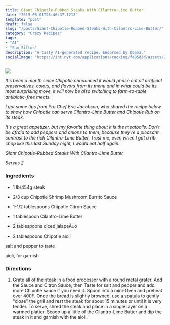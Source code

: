 ```yaml
---
title: Giant Chipotle-Rubbed Steaks With Cilantro-Lime Butter
date: "2019-08-01T23:46:37.121Z"
template: "post"
draft: false
slug: "/posts/Giant-Chipotle-Rubbed-Steaks-With-Cilantro-Lime-Butter/"
category: "Crazy Recipes"
tags:
- "AI"
- "Sam Sifton"
description: "A tasty AI-generated recipe. Endorsed by Obama."
socialImage: "https://int.nyt.com/applications/cooking/fe05d3d/assets/22.png?1"
---
```


![](https://int.nyt.com/applications/cooking/fe05d3d/assets/22.png?1)

*It's been a month since Chipotle announced it would phase out all artificial preservatives, colors, and flavors from its menu and in what could be its most surprising move, it will now be also switching to farm-to-table antibiotic-free meats.*

*I got some tips from Pro Chef Eric Jacobson, who shared the recipe below to show how Chipotle can serve Cilantro-Lime Butter and Chipotle Rub on its steak.*

*It's a great appetizer, but my favorite thing about it is the meatballs. Don't be afraid to add peppers and onions to them, because they're a pleasant contrast to the rich Cilantro-Lime Butter. Trust me, even when I got a rib chop like this last Sunday night, I would eat half again.*

*Giant Chipotle-Rubbed Steaks With Cilantro-Lime Butter*

*Serves 2*
### Ingredients

* 1 lb/454g steak

* 2/3 cup Chipotle Shrimp Mushroom Burrito Sauce

* 1-1/2 tablespoons Chipotle Citron Sauce

* 1 tablespoon Cilantro-Lime Butter

* 2 tablespoons diced jalapeÃ±o

* 2 tablespoons Chipotle aioli

salt and pepper to taste

aioli, for garnish
### Directions

1. Grate all of the steak in a food processor with a round metal grater. Add the Sauce and Citron Sauce, then Taste for salt and pepper and add more Chipotle sauce if you need it. Spoon into a mini-Oven and preheat over 400F. Once the bread is slightly browned, use a spatula to gently "close" the grill and rest the steak for about 15 minutes or until it is very tender. To serve, shred the steak and place in a single layer on a warmed platter. Scoop up a little of the Cilantro-Lime Butter and dip the steak in it and garnish with the aioli.

